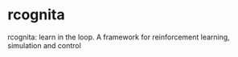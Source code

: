 # rcognita
rcognita: learn in the loop. A framework for reinforcement learning, simulation and control
